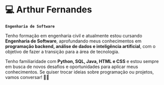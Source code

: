 # 💻 Arthur Fernandes

**`Engenharia de Software`**

Tenho formação em engenharia civil e atualmente estou cursando **Engenharia de Software**, aprofundando meus conhecimentos em **programação backend, análise de dados e inteligência artificial**, com o objetivo de fazer a transição para a área de tecnologia.  

Tenho familiaridade com **Python, SQL, Java, HTML e CSS** e estou sempre em busca de novos desafios e oportunidades para aplicar meus conhecimentos. Se quiser trocar ideias sobre programação ou projetos, vamos conversar! 🚀😊
